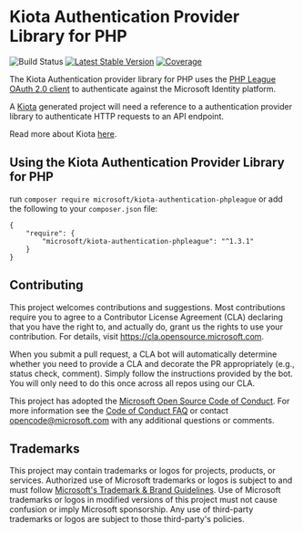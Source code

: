 # Kiota Authentication Provider Library for PHP

![Build Status](https://github.com/microsoft/kiota-authentication-phpleague-php/actions/workflows/pr-validation.yml/badge.svg)
[![Latest Stable Version](https://poser.pugx.org/microsoft/kiota-authentication-phpleague/version)](https://packagist.org/packages/microsoft/kiota-authentication-phpleague)
[![Coverage](https://sonarcloud.io/api/project_badges/measure?project=microsoft_kiota-authentication-phpleague-php&metric=coverage)](https://sonarcloud.io/dashboard?id=microsoft_kiota-authentication-phpleague-php)

The Kiota Authentication provider library for PHP uses the [PHP League OAuth 2.0 client](https://oauth2-client.thephpleague.com/) to authenticate against the Microsoft Identity platform.

A [Kiota](https://github.com/microsoft/kiota) generated project will need a reference to a authentication provider library to authenticate HTTP requests to an API endpoint.

Read more about Kiota [here](https://github.com/microsoft/kiota/blob/main/README.md).


## Using the Kiota Authentication Provider Library for PHP

run `composer require microsoft/kiota-authentication-phpleague` or add the following to your `composer.json` file:

```Shell
{
    "require": {
        "microsoft/kiota-authentication-phpleague": "^1.3.1"
    }
}
```
## Contributing

This project welcomes contributions and suggestions.  Most contributions require you to agree to a
Contributor License Agreement (CLA) declaring that you have the right to, and actually do, grant us
the rights to use your contribution. For details, visit https://cla.opensource.microsoft.com.

When you submit a pull request, a CLA bot will automatically determine whether you need to provide
a CLA and decorate the PR appropriately (e.g., status check, comment). Simply follow the instructions
provided by the bot. You will only need to do this once across all repos using our CLA.

This project has adopted the [Microsoft Open Source Code of Conduct](https://opensource.microsoft.com/codeofconduct/).
For more information see the [Code of Conduct FAQ](https://opensource.microsoft.com/codeofconduct/faq/) or
contact [opencode@microsoft.com](mailto:opencode@microsoft.com) with any additional questions or comments.

## Trademarks

This project may contain trademarks or logos for projects, products, or services. Authorized use of Microsoft
trademarks or logos is subject to and must follow
[Microsoft's Trademark & Brand Guidelines](https://www.microsoft.com/en-us/legal/intellectualproperty/trademarks/usage/general).
Use of Microsoft trademarks or logos in modified versions of this project must not cause confusion or imply Microsoft sponsorship.
Any use of third-party trademarks or logos are subject to those third-party's policies.
